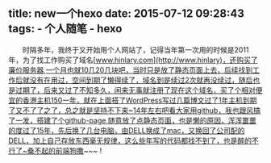 title: new一个hexo
date: 2015-07-12 09:28:43
tags: 
	- 个人随笔
	- hexo
---
&emsp;&emsp;时隔多年，我终于又开始用个人网站了，记得当年第一次用的时候是2011年，为了找工作购买了域名[www.hinlary.com](http://www.hinlary)，还购买了廉价服务器,一个月也就10几20几块吧，当时只是放了静态页面上去，后续找到工作后就没有在用过，空间到期了懒得续了，域名到是续过2次就再没续过，随后也是过期了，后来又过了不知多久，闲来无事就注册了现在这个域名，买了个相对便宜的香港主机150一年，就在上面搭了WordPress写过几篇博文过了1年主机到期了又不了了之了，总之就是坚持不下来~14年左右吧看大家用github，我也跟风搞了一发，搭建了个github-page,随意放了点静态页面，也是懒的原因，浑浑噩噩的度过了15年，先后换了几台电脑，由DELL换成了mac，又换回了公司配的DELL，加上自己存放东西毫无规律，这么些年写的代码都找不到了，也是醉的不行了~桑不起的前端狗撒~~~  !
